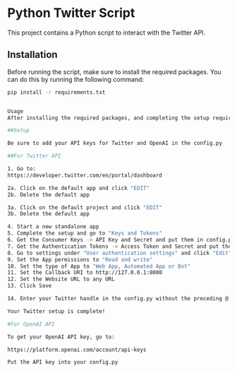 # Python Twitter Script

This project contains a Python script to interact with the Twitter API.

## Installation

Before running the script, make sure to install the required packages. You can do this by running the following command:

```bash
pip install -r requirements.txt


Usage
After installing the required packages, and completing the setup requirements below, you can run the .bat file "run.bat"

##Setup

Be sure to add your API keys for Twitter and OpenAI in the config.py

##For Twitter API

1. Go to:
https://developer.twitter.com/en/portal/dashboard

2a. Click on the default app and click "EDIT"
2b. Delete the default app

3a. Click on the default project and click "EDIT"
3b. Delete the default app

4. Start a new standalone app
5. Complete the setup and go to "Keys and Tokens"
6. Get the Consumer Keys -> API Key and Secret and put them in config.py
7. Get the Authentication Tokens -> Access Token and Secret and put them in config.py
8. Go to settings under "User authentication settings" and click "Edit"
9. Set the App permissions to "Read and write"
10. Set the type of App to "Web App, Automated App or Bot"
11. Set the Callback URI to http://127.0.0.1:8000
12. Set the Website URL to any URL 
13. Click Save

14. Enter your Twitter handle in the config.py without the preceding @ symbol

Your Twitter setup is complete!

#For OpenAI API

To get your OpenAI API key, go to:

https://platform.openai.com/account/api-keys

Put the API key into your config.py